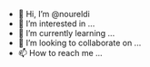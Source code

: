 - 👋 Hi, I’m @noureldi
- 👀 I’m interested in ...
- 🌱 I’m currently learning ...
- 💞️ I’m looking to collaborate on ...
- 📫 How to reach me ...

<!---
noureldi/noureldi is a ✨ special ✨ repository because its `README.md` (this file) appears on your GitHub profile.
You can click the Preview link to take a look at your changes.
--->
